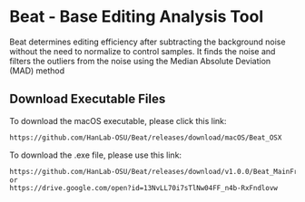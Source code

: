 # Beat - Base Editing Analysis Tool
Beat determines editing efficiency after subtracting
the background noise without the need to normalize to control samples. 
It finds the noise and filters the outliers from the noise
using the Median Absolute Deviation (MAD) method

## Download Executable Files
To download the macOS executable, please click this link:
```bash
https://github.com/HanLab-OSU/Beat/releases/download/macOS/Beat_OSX
```

To download the .exe file, please use this link:
```bash
https://github.com/HanLab-OSU/Beat/releases/download/v1.0.0/Beat_MainFrame.exe
or
https://drive.google.com/open?id=13NvLL70i7sTlNw04FF_n4b-RxFndlovw
```
